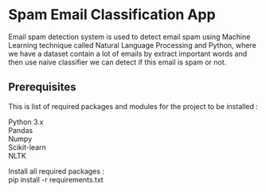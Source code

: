 # Spam Email Classification App
Email spam detection system is used to detect email spam using Machine Learning technique called Natural Language Processing and Python, where we have a dataset contain a lot of emails by extract important words and then use naive classifier we can detect if this email is spam or not.


## Prerequisites
This is list of required packages and modules for the project to be installed :<br>

Python 3.x<br>
Pandas<br>
Numpy<br>
Scikit-learn<br>
NLTK<br>

Install all required packages :<br>
 pip install -r requirements.txt



